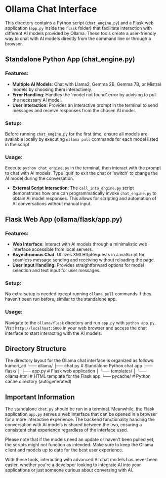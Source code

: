 # Ollama Chat Interface

This directory contains a Python script (`chat_engine.py`) and a Flask web application (`app.py` inside the `flask` folder) that facilitate interaction with different AI models provided by Ollama. These tools create a user-friendly way to chat with AI models directly from the command line or through a browser.

## Standalone Python App (chat_engine.py)

### Features:

- **Multiple AI Models**: Chat with Llama2, Gemma 2B, Gemma 7B, or Mistral models by choosing them interactively.
- **Error Handling**: Handles the 'model not found' error by advising to pull the necessary AI model. 
- **User Interaction**: Provides an interactive prompt in the terminal to send messages and receive responses from the chosen AI model.

### Setup:

Before running `chat_engine.py` for the first time, ensure all models are available locally by executing `ollama pull` commands for each model listed in the script.

### Usage:

Execute `python chat_engine.py` in the terminal, then interact with the prompt to chat with AI models. Type 'quit' to exit the chat or 'switch' to change the AI model during the conversation.

- **External Script Interaction**: The `call_into_engine.py` script demonstrates how one can programmatically invoke `chat_engine.py` to obtain AI model responses. This allows for scripting and automation of AI conversations without manual input.


## Flask Web App (ollama/flask/app.py)

### Features:

- **Web Interface**: Interact with AI models through a minimalistic web interface accessible from local servers.
- **Asynchronous Chat**: Utilizes XMLHttpRequests in JavaScript for seamless message sending and receiving without reloading the page.
- **User Input Handling**: Provides straightforward options for model selection and text input for user messages.

### Setup:

No extra setup is needed except running `ollama pull` commands if they haven't been run before, similar to the standalone app.

### Usage:

Navigate to the `ollama/flask` directory and run `app.py` with `python app.py`. Visit `http://localhost:5000` in your web browser and access the chat interface to start interacting with the AI models.

## Directory Structure

The directory layout for the Ollama chat interface is organized as follows:
kumori_ai/ └── ollama/ ├── chat.py # Standalone Python chat app ├── flask/ │ ├── app.py # Flask web application │ └── templates/ │ └── ollama.html # HTML template for the Flask app └── pycache/ # Python cache directory (autogenerated)


## Important Information

The standalone `chat.py` should be run in a terminal. Meanwhile, the Flask application `app.py` serves a web interface that can be opened in a browser for a more interactive experience. The backend functionality handling the conversation with AI models is shared between the two, ensuring a consistent chat experience regardless of the interface used.

Please note that if the models need an update or haven't been pulled yet, the scripts might not function as intended. Make sure to keep the Ollama client and models up to date for the best user experience.

With these tools, interacting with advanced AI chat models has never been easier, whether you're a developer looking to integrate AI into your applications or just someone curious about conversing with AI.